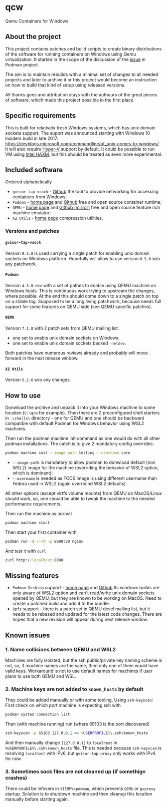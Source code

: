 # qcw
Qemu Containers for Windows

## About the project

This project contains patches and build scripts to create binary distributions of the software for running containers
on Windows using Qemu virtualization. It started in the scope of the discussion of the
[issue](https://github.com/containers/podman/issues/13006) in Podman project.

The aim is to maintain rebuilds with a minimal set of changes to all needed projects and later to archive it or this
project would become an instruction on how to build that kind of setup using released versions.

All thanks goes and attribution stays with the authours of the great pieces of software, which made this project
possible in the first place.

## Specific requirements

This is built for relatively fresh Windows systems, which has unix domain sockets support. The suport was announced
starting with Windows 10 Insiders build in late 2017: https://devblogs.microsoft.com/commandline/af_unix-comes-to-windows/
It will also require [Hyper-V](https://docs.microsoft.com/en-us/virtualization/hyper-v-on-windows/about/) support by
default. It could be possible to run VM using [Intel HAXM](https://github.com/intel/haxm), but this should be treated
as even more experimental.

## Included software

Ordered alphabetically

* `gvisor-tap-vsock` - [Github](https://github.com/containers/gvisor-tap-vsock) the tool to provide networking for
accessing containers from Windows;
* `Podman` - [home page](https://podman.io/) and [Github](https://github.com/containers/podman) free and open source
container runtime;
* `QEMU` - [home page](https://www.qemu.org/) and [Github (mirror)](https://github.com/qemu/qemu) free and open source
feature rich machine emulator;
* `XZ Utils` - [home page](https://tukaani.org/xz/) compression utilities.

### Versions and patches

#### `gvisor-tap-vsock`

Version `0.4.0` is used carrying a single patch for enabling unix domain sockets on Windows platform. Hopefully will
allow to use version `0.5.0` w/o any patchwork.

#### `Podman`

Version `4.3.0-dev` with a set of pathes to enable using QEMU machine on Windows hosts. This is continuous work trying
to upstream the changes, where possible. At the end this should come down to a single patch on top on a stable tag.
Supposed to be a long living patchwork, because needs full support for some features on QEMU side (see QEMU specific
patches).

#### `QEMU`

Version `7.1.0` with 2 patch sets from QEMU mailing list:
* one set to enable unix domain sockets on Windows;
* one set to enable unix domain sockets backed `-netdev`.

Both patches have numerous reviews already and probably will move forward in the next release window.

#### `XZ Utils`

Version `5.2.6` w/o any changes.

## How to use

Donwload the archive and unpack it into your Windows machine to some location (`C:\qcw` for example).
Then there are 2 preconfigured shell starters in `.\shells\` directory - one for QEMU and one should be backward
compatible with default Podman for Windows behavior using WSL2 machines.

Then run the podman machine init command as one would do with all other podman installations. The catch is to give
2 mandatory config overrides:
```bat
podman machine init --image-path testing --username core
```

* `--image-path` is mandatory to allow podman to donwload default (non WSL2) image for the machine (overriding the
behavior of WSL2 option, which is dominant);
* `--username` is needed as FCOS image is using different username than Fedora used in WSL2 (again overridind WSL2
defaults).

All other options (except virtfs volume mounts) from QEMU on MacOS/Linux should work, so, one should be able to
tweak the machine to the needed performance requirements.

Then run the machine as normal
```bat
podman machine start
```

Then start your first container with

```bat
podman run -d --rm -p 8080:80 nginx
```

And test it with `curl`

```bat
curl http://localhost:8080
```

## Missing features

* `Podman Desktop` support - [home page](https://podman-desktop.io/) and [Github](https://github.com/containers/podman-desktop)
Its windows builds are only aware of WSL2 option and can't read/write unix domain sockets opened by QEMU, but they
are known to be working on MacOS. Need to create a patched build and add it to the bundle.
* `9pfs` support - there is a patch set in QEMU devel mailing list, but it needs to be rebased and updated for the
latest code changes. There are hopes that a new revision will appear during next release window.

## Known issues

### 1. Name collisions between QEMU and WSL2

Machines are fully isolated, but the ssh public/private key naming scheme is not, so, if machine names are the same,
then only one of them would have valid keys. Workaround is not to use default names for machines if user plans to use
both QEMU and WSL.

### 2. Machine keys are not added to `known_hosts` by default

They could be added manually or with some tooling.
Using `ssh-keyscan`:
First check on which port machine is expecting ssh with
```bat
podman system connection list
```
Then (with machine running) run (where 65103 is the port discovered)
```bat
ssh-keyscan -p 65103 127.0.0.1 >> %USERPROFILE%\.ssh\known_hosts
```
And then manually change `[127.0.0.1]` to `localhost` in `%USERPROFILE%\.ssh\known_hosts` file. This is needed because
`ssh-keyscan` is resolving `localhost` with IPv6, but `gvisor-tap-proxy` only works with IPv4 for now.

### 3. Sometimes sock files are not cleaned up (if somethign crashes)

There could be lefovers in `%TEMP%\podman`, which prevents `QEMU` or `gvproxy` startup. Solution is to shutdown machine
and then cleanup this location manually before starting again.
